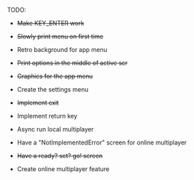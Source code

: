 TODO:
* ~~Make KEY_ENTER work~~
* ~~Slowly print menu on first time~~
* Retro background for app menu
* ~~Print options in the middle of active scr~~
* ~~Graphics for the app menu~~
* Create the settings menu
* ~~Implement exit~~
* Implement return key
* Async run local multiplayer
* Have a "NotImplementedError" screen for online multiplayer
* ~~Have a ready? set? go! screen~~


* Create online multiplayer feature